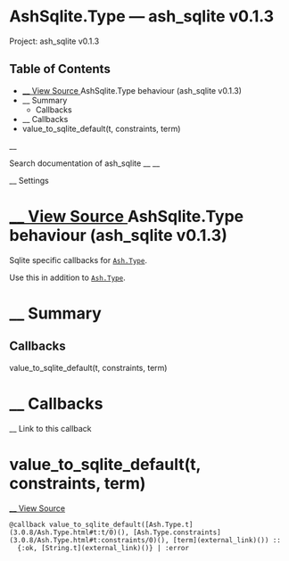 # AshSqlite.Type — ash_sqlite v0.1.3

Project: ash_sqlite v0.1.3

## Table of Contents

- [ __ View Source ](external_link) AshSqlite.Type behaviour (ash_sqlite v0.1.3)
- __ Summary
  - Callbacks
- __ Callbacks
- value_to_sqlite_default(t, constraints, term)

__

Search documentation of ash_sqlite __ __

__ Settings

#  [ __ View Source ](external_link) AshSqlite.Type behaviour (ash_sqlite v0.1.3)

Sqlite specific callbacks for [`Ash.Type`](3.0.8/Ash.Type.html).

Use this in addition to [`Ash.Type`](3.0.8/Ash.Type.html).

#  __ Summary

##  Callbacks

value_to_sqlite_default(t, constraints, term)

#  __ Callbacks

__ Link to this callback

# value_to_sqlite_default(t, constraints, term)

[ __ View Source ](external_link)
    
    
    @callback value_to_sqlite_default([Ash.Type.t](3.0.8/Ash.Type.html#t:t/0)(), [Ash.Type.constraints](3.0.8/Ash.Type.html#t:constraints/0)(), [term](external_link)()) ::
      {:ok, [String.t](external_link)()} | :error
